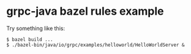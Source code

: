 # grpc-java bazel rules example

Try something like this:

```shell
$ bazel build ...
$ ./bazel-bin/java/io/grpc/examples/helloworld/HelloWorldServer &
```
